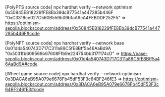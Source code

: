 [PolyPTS source code]
npx hardhat verify --network optimism 0x50845E818229fFE8Eb39dcB77541a447285b446F "0xC3318ce027C560B559b09b1aA9cA4FEBDDF252F5" 
=> https://optimism-sepolia.blockscout.com/address/0x50845E818229fFE8Eb39dcB77541a447285b446F#code

[PolyNFT source code]
npx hardhat verify --network base 0x01d4a540743D717C311a86C5fE8Bff5a46AaBd9A "0x5031fb609569b67608Ffb9e224754bb317f174cD"
=> https://base-sepolia.blockscout.com/address/0x01d4a540743D717C311a86C5fE8Bff5a46AaBd9A#code

[Wheel game source code]
npx hardhat verify --network optimism 0x3DACA6eB95A079e6678Fb45dF53F3c64BF246fE3
=> https://optimism-sepolia.blockscout.com/address/0x3DACA6eB95A079e6678Fb45dF53F3c64BF246fE3#code
